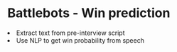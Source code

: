 # Battlebots - Win prediction
 
<li> Extract text from pre-interview script </li> 
<li> Use NLP to get win probability from speech </li> 
